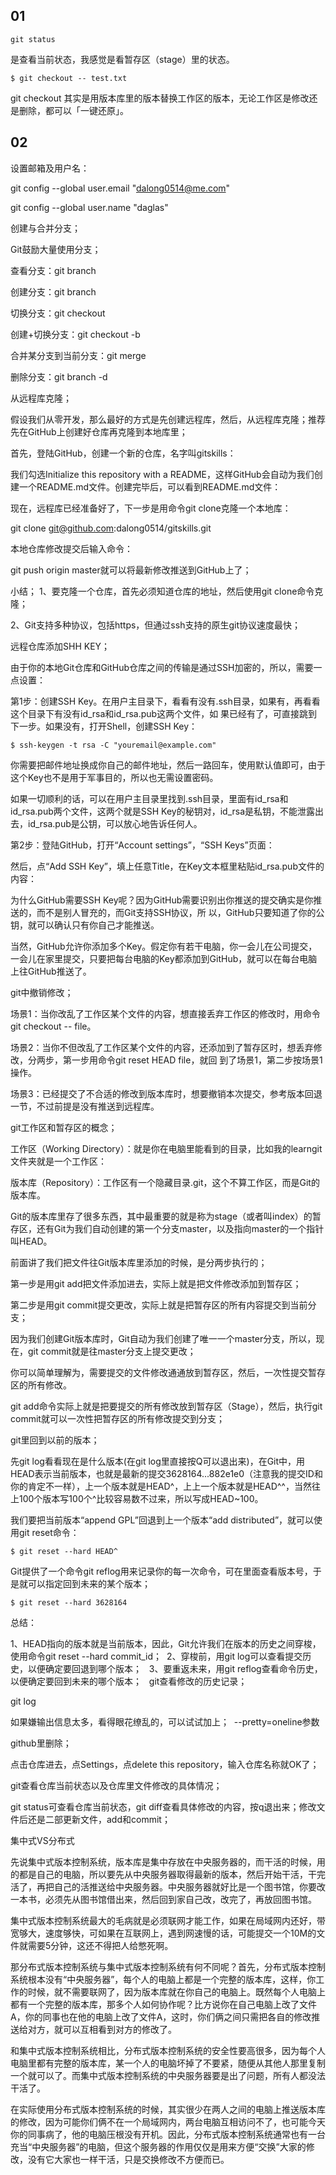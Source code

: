 ## 01

	git status

是查看当前状态，我感觉是看暂存区（stage）里的状态。

	$ git checkout -- test.txt

git checkout 其实是用版本库里的版本替换工作区的版本，无论工作区是修改还是删除，都可以「一键还原」。


## 02

设置邮箱及用户名：

git config --global user.email "dalong0514@me.com" 

git config --global user.name "daglas" 

创建与合并分支；

Git鼓励大量使用分支；

查看分支：git branch 

创建分支：git branch <name> 

切换分支：git checkout <name> 

创建+切换分支：git checkout -b <name> 

合并某分支到当前分支：git merge <name> 

删除分支：git branch -d <name> 

从远程库克隆；

假设我们从零开发，那么最好的方式是先创建远程库，然后，从远程库克隆；推荐先在GitHub上创建好仓库再克隆到本地库里；

首先，登陆GitHub，创建一个新的仓库，名字叫gitskills：

我们勾选Initialize this repository with a README，这样GitHub会自动为我们创建一个README.md文件。创建完毕后，可以看到README.md文件：

现在，远程库已经准备好了，下一步是用命令git clone克隆一个本地库：

git clone git@github.com:dalong0514/gitskills.git

本地仓库修改提交后输入命令：

git push origin master就可以将最新修改推送到GitHub上了；

小结；
1、要克隆一个仓库，首先必须知道仓库的地址，然后使用git clone命令克隆；

2、Git支持多种协议，包括https，但通过ssh支持的原生git协议速度最快；

远程仓库添加SHH KEY；

由于你的本地Git仓库和GitHub仓库之间的传输是通过SSH加密的，所以，需要一点设置：

第1步：创建SSH Key。在用户主目录下，看看有没有.ssh目录，如果有，再看看这个目录下有没有id_rsa和id_rsa.pub这两个文件，如
果已经有了，可直接跳到下一步。如果没有，打开Shell，创建SSH Key：

	$ ssh-keygen -t rsa -C "youremail@example.com"

你需要把邮件地址换成你自己的邮件地址，然后一路回车，使用默认值即可，由于这个Key也不是用于军事目的，所以也无需设置密码。 

如果一切顺利的话，可以在用户主目录里找到.ssh目录，里面有id_rsa和id_rsa.pub两个文件，这两个就是SSH Key的秘钥对，id_rsa是私钥，不能泄露出去，id_rsa.pub是公钥，可以放心地告诉任何人。

第2步：登陆GitHub，打开“Account settings”，“SSH Keys”页面：

然后，点“Add SSH Key”，填上任意Title，在Key文本框里粘贴id_rsa.pub文件的内容：

为什么GitHub需要SSH Key呢？因为GitHub需要识别出你推送的提交确实是你推送的，而不是别人冒充的，而Git支持SSH协议，所
以，GitHub只要知道了你的公钥，就可以确认只有你自己才能推送。

当然，GitHub允许你添加多个Key。假定你有若干电脑，你一会儿在公司提交，一会儿在家里提交，只要把每台电脑的Key都添加到GitHub，就可以在每台电脑上往GitHub推送了。

git中撤销修改；

场景1：当你改乱了工作区某个文件的内容，想直接丢弃工作区的修改时，用命令git checkout -- file。 

场景2：当你不但改乱了工作区某个文件的内容，还添加到了暂存区时，想丢弃修改，分两步，第一步用命令git reset HEAD file，就回
到了场景1，第二步按场景1操作。 

场景3：已经提交了不合适的修改到版本库时，想要撤销本次提交，参考版本回退一节，不过前提是没有推送到远程库。 

git工作区和暂存区的概念；

工作区（Working Directory）：就是你在电脑里能看到的目录，比如我的learngit文件夹就是一个工作区：

版本库（Repository）：工作区有一个隐藏目录.git，这个不算工作区，而是Git的版本库。 

Git的版本库里存了很多东西，其中最重要的就是称为stage（或者叫index）的暂存区，还有Git为我们自动创建的第一个分支master，以及指向master的一个指针叫HEAD。

前面讲了我们把文件往Git版本库里添加的时候，是分两步执行的；

第一步是用git add把文件添加进去，实际上就是把文件修改添加到暂存区； 

第二步是用git commit提交更改，实际上就是把暂存区的所有内容提交到当前分支； 

因为我们创建Git版本库时，Git自动为我们创建了唯一一个master分支，所以，现在，git commit就是往master分支上提交更改；

你可以简单理解为，需要提交的文件修改通通放到暂存区，然后，一次性提交暂存区的所有修改。 

git add命令实际上就是把要提交的所有修改放到暂存区（Stage），然后，执行git commit就可以一次性把暂存区的所有修改提交到分支；

git里回到以前的版本；

先git log看看现在是什么版本(在git log里直接按Q可以退出来)，在Git中，用HEAD表示当前版本，也就是最新的提交3628164...882e1e0（注意我的提交ID和你的肯定不一样），上一个版本就是HEAD^，上上一个版本就是HEAD^^，当然往上100个版本写100个^比较容易数不过来，所以写成HEAD~100。 

我们要把当前版本“append GPL”回退到上一个版本“add distributed”，就可以使用git reset命令：

	$ git reset --hard HEAD^

Git提供了一个命令git reflog用来记录你的每一次命令，可在里面查看版本号，于是就可以指定回到未来的某个版本；

	$ git reset --hard 3628164

总结：

1、HEAD指向的版本就是当前版本，因此，Git允许我们在版本的历史之间穿梭，使用命令git reset --hard commit_id； 
2、穿梭前，用git log可以查看提交历史，以便确定要回退到哪个版本；  
3、要重返未来，用git reflog查看命令历史，以便确定要回到未来的哪个版本；  
git查看修改的历史记录；

git log 

如果嫌输出信息太多，看得眼花缭乱的，可以试试加上； 
--pretty=oneline参数

github里删除；

点击仓库进去，点Settings，点delete this repository，输入仓库名称就OK了；

git查看仓库当前状态以及仓库里文件修改的具体情况；

git status可查看仓库当前状态，git diff查看具体修改的内容，按q退出来；修改文件后还是二部更新文件，add和commit；

集中式VS分布式

先说集中式版本控制系统，版本库是集中存放在中央服务器的，而干活的时候，用的都是自己的电脑，所以要先从中央服务器取得最新的版本，然后开始干活，干完活了，再把自己的活推送给中央服务器。中央服务器就好比是一个图书馆，你要改一本书，必须先从图书馆借出来，然后回到家自己改，改完了，再放回图书馆。

集中式版本控制系统最大的毛病就是必须联网才能工作，如果在局域网内还好，带宽够大，速度够快，可如果在互联网上，遇到网速慢的话，可能提交一个10M的文件就需要5分钟，这还不得把人给憋死啊。

那分布式版本控制系统与集中式版本控制系统有何不同呢？首先，分布式版本控制系统根本没有“中央服务器”，每个人的电脑上都是一个完整的版本库，这样，你工作的时候，就不需要联网了，因为版本库就在你自己的电脑上。既然每个人电脑上都有一个完整的版本库，那多个人如何协作呢？比方说你在自己电脑上改了文件A，你的同事也在他的电脑上改了文件A，这时，你们俩之间只需把各自的修改推送给对方，就可以互相看到对方的修改了。

和集中式版本控制系统相比，分布式版本控制系统的安全性要高很多，因为每个人电脑里都有完整的版本库，某一个人的电脑坏掉了不要紧，随便从其他人那里复制一个就可以了。而集中式版本控制系统的中央服务器要是出了问题，所有人都没法干活了。

在实际使用分布式版本控制系统的时候，其实很少在两人之间的电脑上推送版本库的修改，因为可能你们俩不在一个局域网内，两台电脑互相访问不了，也可能今天你的同事病了，他的电脑压根没有开机。因此，分布式版本控制系统通常也有一台充当“中央服务器”的电脑，但这个服务器的作用仅仅是用来方便“交换”大家的修改，没有它大家也一样干活，只是交换修改不方便而已。

